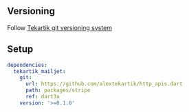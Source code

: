## Versioning

Follow [Tekartik git versioning system](https://github.com/tekartik/common.dart/blob/main/doc/tekartik_versioning.md)

## Setup

```yaml
dependencies:
  tekartik_mailjet:
    git:
      url: https://github.com/alextekartik/http_apis.dart
      path: packages/stripe
      ref: dart3a
    version: '>=0.1.0'
```